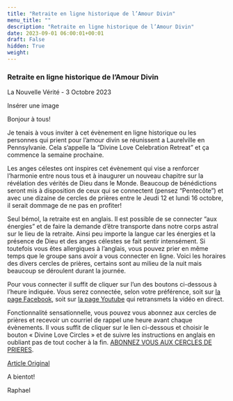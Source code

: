 ```yaml
---
title: "Retraite en ligne historique de l’Amour Divin"
menu_title: ""
description: "Retraite en ligne historique de l’Amour Divin"
date: 2023-09-01 06:00:01+00:01
draft: False
hidden: True
weight:
---
```

### Retraite en ligne historique de l’Amour Divin

La  Nouvelle Vérité - 3 Octobre 2023

Insérer une image

Bonjour à tous!

Je tenais à vous inviter à cet évènement en ligne historique ou les personnes qui prient pour l’amour divin se réunissent a Laurelville en Pennsylvanie. Cela s’appelle la “Divine Love Celebration Retreat” et ça commence la semaine prochaine.

Les anges célestes ont inspires cet évènement qui vise a renforcer l’harmonie entre nous tous et à inaugurer un nouveau chapitre sur la révélation des vérités de Dieu dans le Monde. Beaucoup de bénédictions seront mis à disposition de ceux qui se connectent (pensez “Pentecôte”) et avec une dizaine de cercles de prières entre le Jeudi 12 et lundi 16 octobre, il serait dommage de ne pas en profiter!

Seul bémol, la retraite est en anglais. Il est possible de se connecter “aux énergies” et de faire la demande d’être transporte dans notre corps astral sur le lieu de la retraite. Ainsi peu importe la langue car les énergies et la présence de Dieu et des anges célestes se fait sentir intensément.
Si toutefois vous êtes allergiques à l’anglais, vous pouvez prier en même temps que le groupe sans avoir a vous connecter en ligne. Voici les horaires des divers cercles de prières, certains sont au milieu de la nuit mais beaucoup se déroulent durant la journée.

Pour vous connecter il suffit de cliquer sur l’un des boutons ci-dessous à l’heure indiquée. Vous serez connectée, selon votre préférence, soit sur [la page Facebook](https://www.facebook.com/divinelovesanctuaryfoundation), soit sur [la page Youtube](https://www.youtube.com/@DivineLoveSanctuaryChannel) qui retransmets la vidéo en direct.

Fonctionnalité sensationnelle, vous pouvez vous abonnez aux cercles de prières et recevoir un courriel de rappel une heure avant chaque évènements. Il vous suffit de cliquer sur le lien ci-dessous et choisir le bouton « Divine Love Circles » et de suivre les instructions en anglais en oubliant pas de tout cocher à la fin. [ABONNEZ VOUS AUX CERCLES DE PRIERES](https://hilarapy.kartra.com/calendar/divinelove_liveschedule).

[Article Original](https://mailchi.mp/9b942f0a877e/participer-en-ligne-aux-cercles-de-prieres-sur-facebook-en-anglais)

A bientot!

Raphael